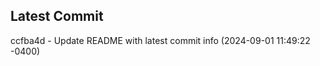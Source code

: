 
## Latest Commit
ccfba4d - Update README with latest commit info (2024-09-01 11:49:22 -0400) <Yunxi-Zhou>
